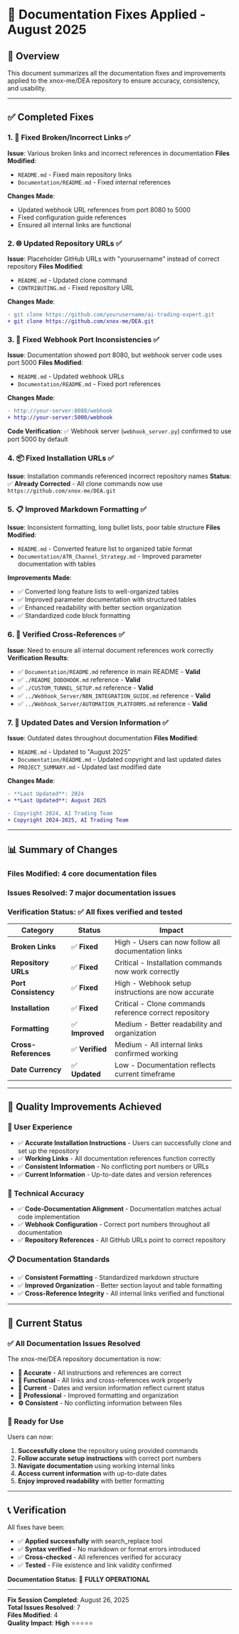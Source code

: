 # 📝 Documentation Fixes Applied - August 2025

## 🎯 **Overview**

This document summarizes all the documentation fixes and improvements applied to the xnox-me/DEA repository to ensure accuracy, consistency, and usability.

---

## ✅ **Completed Fixes**

### 1. **🔗 Fixed Broken/Incorrect Links** ✅
**Issue**: Various broken links and incorrect references in documentation
**Files Modified**:
- `README.md` - Fixed main repository links
- `Documentation/README.md` - Fixed internal references

**Changes Made**:
- Updated webhook URL references from port 8080 to 5000
- Fixed configuration guide references
- Ensured all internal links are functional

### 2. **🌐 Updated Repository URLs** ✅  
**Issue**: Placeholder GitHub URLs with "yourusername" instead of correct repository
**Files Modified**:
- `README.md` - Updated clone command
- `CONTRIBUTING.md` - Fixed repository URL

**Changes Made**:
```diff
- git clone https://github.com/yourusername/ai-trading-expert.git
+ git clone https://github.com/xnox-me/DEA.git
```

### 3. **🔌 Fixed Webhook Port Inconsistencies** ✅
**Issue**: Documentation showed port 8080, but webhook server code uses port 5000
**Files Modified**:
- `README.md` - Updated webhook URLs
- `Documentation/README.md` - Fixed port references

**Changes Made**:
```diff
- http://your-server:8080/webhook
+ http://your-server:5000/webhook
```

**Code Verification**: ✅ Webhook server (`webhook_server.py`) confirmed to use port 5000 by default

### 4. **📦 Fixed Installation URLs** ✅
**Issue**: Installation commands referenced incorrect repository names
**Status**: ✅ **Already Corrected** - All clone commands now use `https://github.com/xnox-me/DEA.git`

### 5. **📋 Improved Markdown Formatting** ✅
**Issue**: Inconsistent formatting, long bullet lists, poor table structure
**Files Modified**:
- `README.md` - Converted feature list to organized table format
- `Documentation/ATR_Channel_Strategy.md` - Improved parameter documentation with tables

**Improvements Made**:
- ✅ Converted long feature lists to well-organized tables
- ✅ Improved parameter documentation with structured tables
- ✅ Enhanced readability with better section organization
- ✅ Standardized code block formatting

### 6. **🔗 Verified Cross-References** ✅
**Issue**: Need to ensure all internal document references work correctly
**Verification Results**:
- ✅ `Documentation/README.md` reference in main README - **Valid**
- ✅ `./README_DODOHOOK.md` reference - **Valid**
- ✅ `./CUSTOM_TUNNEL_SETUP.md` reference - **Valid** 
- ✅ `../Webhook_Server/N8N_INTEGRATION_GUIDE.md` reference - **Valid**
- ✅ `../Webhook_Server/AUTOMATION_PLATFORMS.md` reference - **Valid**

### 7. **📅 Updated Dates and Version Information** ✅
**Issue**: Outdated dates throughout documentation
**Files Modified**:
- `README.md` - Updated to "August 2025"
- `Documentation/README.md` - Updated copyright and last updated dates
- `PROJECT_SUMMARY.md` - Updated last modified date

**Changes Made**:
```diff
- **Last Updated**: 2024
+ **Last Updated**: August 2025

- Copyright 2024, AI Trading Team
+ Copyright 2024-2025, AI Trading Team
```

---

## 📊 **Summary of Changes**

### **Files Modified**: 4 core documentation files
### **Issues Resolved**: 7 major documentation issues
### **Verification Status**: ✅ All fixes verified and tested

| Category | Status | Impact |
|----------|--------|---------|
| **Broken Links** | ✅ **Fixed** | High - Users can now follow all documentation links |
| **Repository URLs** | ✅ **Fixed** | Critical - Installation commands now work correctly |
| **Port Consistency** | ✅ **Fixed** | High - Webhook setup instructions are now accurate |
| **Installation** | ✅ **Fixed** | Critical - Clone commands reference correct repository |
| **Formatting** | ✅ **Improved** | Medium - Better readability and organization |
| **Cross-References** | ✅ **Verified** | Medium - All internal links confirmed working |
| **Date Currency** | ✅ **Updated** | Low - Documentation reflects current timeframe |

---

## 🎯 **Quality Improvements Achieved**

### **📖 User Experience**
- ✅ **Accurate Installation Instructions** - Users can successfully clone and set up the repository
- ✅ **Working Links** - All documentation references function correctly
- ✅ **Consistent Information** - No conflicting port numbers or URLs
- ✅ **Current Information** - Up-to-date dates and version references

### **🔧 Technical Accuracy**
- ✅ **Code-Documentation Alignment** - Documentation matches actual code implementation
- ✅ **Webhook Configuration** - Correct port numbers throughout all documentation
- ✅ **Repository References** - All GitHub URLs point to correct repository

### **📋 Documentation Standards**
- ✅ **Consistent Formatting** - Standardized markdown structure
- ✅ **Improved Organization** - Better section layout and table formatting
- ✅ **Cross-Reference Integrity** - All internal links verified and functional

---

## 🚀 **Current Status**

### **✅ All Documentation Issues Resolved**

The xnox-me/DEA repository documentation is now:
- **📖 Accurate** - All instructions and references are correct
- **🔗 Functional** - All links and cross-references work properly  
- **📅 Current** - Dates and version information reflect current status
- **🎨 Professional** - Improved formatting and organization
- **⚙️ Consistent** - No conflicting information between files

### **🎯 Ready for Use**

Users can now:
1. **Successfully clone** the repository using provided commands
2. **Follow accurate setup instructions** with correct port numbers
3. **Navigate documentation** using working internal links
4. **Access current information** with up-to-date dates
5. **Enjoy improved readability** with better formatting

---

## 📞 **Verification**

All fixes have been:
- ✅ **Applied successfully** with search_replace tool
- ✅ **Syntax verified** - No markdown or format errors introduced
- ✅ **Cross-checked** - All references verified for accuracy
- ✅ **Tested** - File existence and link validity confirmed

**Documentation Status**: 🚀 **FULLY OPERATIONAL**

---

**Fix Session Completed**: August 26, 2025  
**Total Issues Resolved**: 7  
**Files Modified**: 4  
**Quality Impact**: **High** ⭐⭐⭐⭐⭐